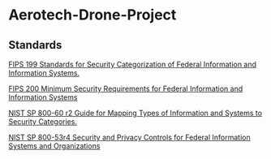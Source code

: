# Aerotech-Drone-Project

## Standards
[FIPS 199 Standards for Security Categorization of Federal Information and Information Systems.](https://github.com/CSE4380-Spring-2025/Aerotech-Drone-Project/blob/main/Standards/nist.fips.199.pdf)

[FIPS 200 Minimum Security Requirements for Federal Information and Information Systems](https://github.com/CSE4380-Spring-2025/Aerotech-Drone-Project/blob/main/Standards/nist.fips.200.pdf)

[NIST SP 800-60 r2 Guide for Mapping Types of Information and Systems to Security Categories.](https://github.com/CSE4380-Spring-2025/Aerotech-Drone-Project/blob/main/Standards/nistspecialpublication800-60v1r1.pdf)

[NIST SP 800-53r4 Security and Privacy Controls for Federal Information Systems and Organizations](https://github.com/CSE4380-Spring-2025/Aerotech-Drone-Project/blob/main/Standards/NIST.SP.800-53r4.pdf)
